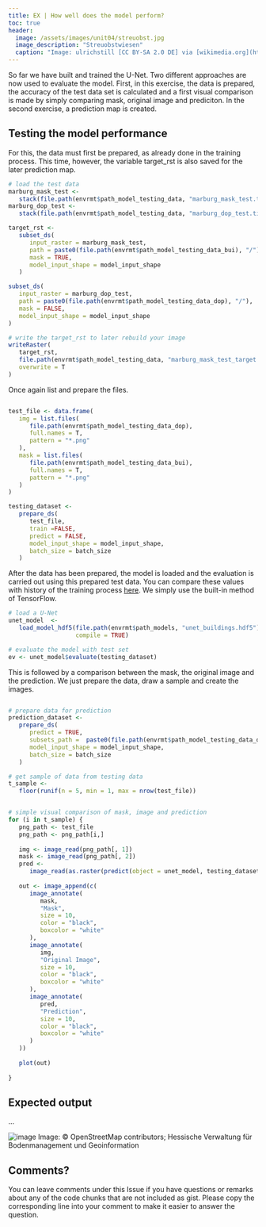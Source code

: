 ```yaml
---
title: EX | How well does the model perform?
toc: true
header:
  image: /assets/images/unit04/streuobst.jpg
  image_description: "Streuobstwiesen"
  caption: "Image: ulrichstill [CC BY-SA 2.0 DE] via [wikimedia.org](https://commons.wikimedia.org/wiki/File:Tuebingen_Streuobstwiese.jpg)"
---
```



So far we have built and trained the U-Net. Two different approaches are now used to evaluate the model. First, in this exercise, the data is prepared, the accuracy of the test data set is calculated and a first visual comparison is made by simply comparing mask, original image and prediciton. In the second exercise, a prediction map is created.

## Testing the model performance
For this, the data must first be prepared, as already done in the training process. This time, however, the variable target_rst is also saved for the later prediction map. 

```r
# load the test data
marburg_mask_test <-
   stack(file.path(envrmt$path_model_testing_data, "marburg_mask_test.tif"))
marburg_dop_test <-
   stack(file.path(envrmt$path_model_testing_data, "marburg_dop_test.tif"))

target_rst <-
   subset_ds(
      input_raster = marburg_mask_test,
      path = paste0(file.path(envrmt$path_model_testing_data_bui), "/"),
      mask = TRUE,
      model_input_shape = model_input_shape
   )

subset_ds(
   input_raster = marburg_dop_test,
   path = paste0(file.path(envrmt$path_model_testing_data_dop), "/"),
   mask = FALSE,
   model_input_shape = model_input_shape
)

# write the target_rst to later rebuild your image
writeRaster(
   target_rst,
   file.path(envrmt$path_model_testing_data, "marburg_mask_test_target.tif"),
   overwrite = T
)
```
Once again list and prepare the files.

```r 

test_file <- data.frame(
   img = list.files(
      file.path(envrmt$path_model_testing_data_dop),
      full.names = T,
      pattern = "*.png"
   ),
   mask = list.files(
      file.path(envrmt$path_model_testing_data_bui),
      full.names = T,
      pattern = "*.png"
   )
)

testing_dataset <-
   prepare_ds(
      test_file,
      train =FALSE,
      predict = FALSE,
      model_input_shape = model_input_shape,
      batch_size = batch_size
   )
```

After the data has been prepared, the model is loaded and the evaluation is carried out using this prepared test data. You can compare these values with history of the training process [here](). We simply use the built-in method of TensorFlow.

```r
# load a U-Net
unet_model  <-
   load_model_hdf5(file.path(envrmt$path_models, "unet_buildings.hdf5"),
                   compile = TRUE)

# evaluate the model with test set 
ev <- unet_model$evaluate(testing_dataset) 
```
This is followed by a comparison between the mask, the original image and the prediction. We just prepare the data, draw a sample and create the images.


```r 

# prepare data for prediction
prediction_dataset <-
   prepare_ds(
      predict = TRUE,
      subsets_path =  paste0(file.path(envrmt$path_model_testing_data_dop), "/"),
      model_input_shape = model_input_shape,
      batch_size = batch_size
   )

# get sample of data from testing data
t_sample <-
   floor(runif(n = 5, min = 1, max = nrow(test_file))


# simple visual comparison of mask, image and prediction
for (i in t_sample) {
   png_path <- test_file
   png_path <- png_path[i,]
   
   img <- image_read(png_path[, 1])
   mask <- image_read(png_path[, 2])
   pred <-
      image_read(as.raster(predict(object = unet_model, testing_dataset)[i, , ,]))
   
   out <- image_append(c(
      image_annotate(
         mask,
         "Mask",
         size = 10,
         color = "black",
         boxcolor = "white"
      ),
      image_annotate(
         img,
         "Original Image",
         size = 10,
         color = "black",
         boxcolor = "white"
      ),
      image_annotate(
         pred,
         "Prediction",
         size = 10,
         color = "black",
         boxcolor = "white"
      )
   ))
   
   plot(out)
   
}

```

## Expected output

...

![image](../assets/images/unit04/prediction.png)
Image: © OpenStreetMap contributors; Hessische Verwaltung für Bodenmanagement und Geoinformation 

## Comments?
You can leave comments under this Issue if you have questions or remarks about any of the code chunks that are not included as gist. Please copy the corresponding line into your comment to make it easier to answer the question. 


<script src="https://utteranc.es/client.js"
        repo="GeoMOER/geoAI"
        issue-term="GeoAI_2021_unit_04_EX_performance"
        theme="github-light"
        crossorigin="anonymous"
        async>
</script>

